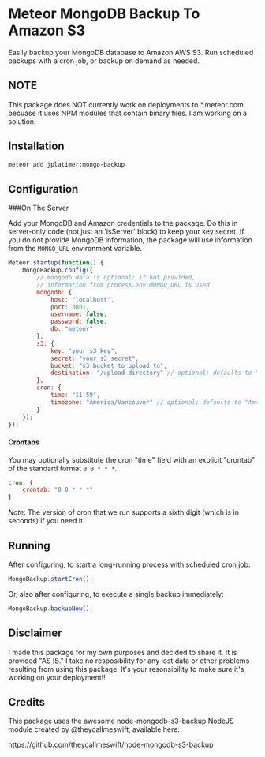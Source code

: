 # Meteor MongoDB Backup To Amazon S3

Easily backup your MongoDB database to Amazon AWS S3. Run scheduled backups with a cron job, or backup on demand as needed.

## NOTE

This package does NOT currently work on deployments to *.meteor.com becuase it uses NPM modules that contain binary files. I am working on a solution.

## Installation

``` sh
meteor add jplatimer:mongo-backup
```

## Configuration

###On The Server

Add your MongoDB and Amazon credentials to the package. Do this in server-only code (not just an 'isServer' block) to keep your key secret. If you do not provide MongoDB information, the package will use information from the `MONGO_URL` environment variable.

``` javascript
Meteor.startup(function() {
	MongoBackup.config({
		// mongodb data is optional; if not provided,
		// information from process.env.MONGO_URL is used
		mongodb: {
			host: "localhost",
			port: 3001,
			username: false,
			password: false,
			db: "meteor"
		},
		s3: {
			key: "your_s3_key",
			secret: "your_s3_secret",
			bucket: "s3_bucket_to_upload_to",
			destination: "/upload-directory" // optional; defaults to "/"
		},
		cron: {
			time: "11:59",
			timezone: "America/Vancouver" // optional; defaults to "America/Vancouver"
		}
	});
});
```

#### Crontabs

You may optionally substitute the cron "time" field with an explicit "crontab" of the standard format `0 0 * * *`.

``` javascript
cron: {
	crontab: "0 0 * * *"
}
```

*Note*: The version of cron that we run supports a sixth digit (which is in seconds) if
you need it.

## Running

After configuring, to start a long-running process with scheduled cron job:

``` javascript
MongoBackup.startCron();
```

Or, also after configuring, to execute a single backup immediately:

``` javascript
MongoBackup.backupNow();
```

## Disclaimer

I made this package for my own purposes and decided to share it. It is provided "AS IS." I take no resposibility for any lost data or other problems resulting from using this package. It's your resonsibility to make sure it's working on your deployment!!

## Credits

This package uses the awesome node-mongodb-s3-backup NodeJS module created by @theycallmeswift, available here:

https://github.com/theycallmeswift/node-mongodb-s3-backup